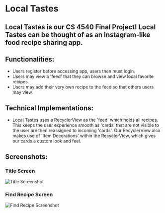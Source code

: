 # Local Tastes
## Local Tastes is our CS 4540 Final Project! Local Tastes can be thought of as an Instagram-like food recipe sharing app.

## Functionalities: 

- Users register before accessing app, users then must login.
- Users may view a 'feed' that they can browse and view local favorite recipes.
- Users may add their very own recipe to the feed so that others users may view.

## Technical Implementations:
- Local Tastes uses a RecyclerView as the 'feed' which holds all recipes. This keeps the user experience smooth as 'cards' that are not visible to the user are then reassigned to incoming 'cards'. Our RecyclerView also makes use of 'Item Decorations' within the RecyclerView, which gives our cards a custom look and feel.





## Screenshots:
### Title Screen
![Title Screenshot](https://user-images.githubusercontent.com/31228341/69014902-aee62a80-0943-11ea-8a11-0aae04d050f5.png)

### Find Recipe Screen
![Find Recipe Screenshot](https://user-images.githubusercontent.com/31228341/69014921-c58c8180-0943-11ea-89f7-bf4047d366c1.png)
